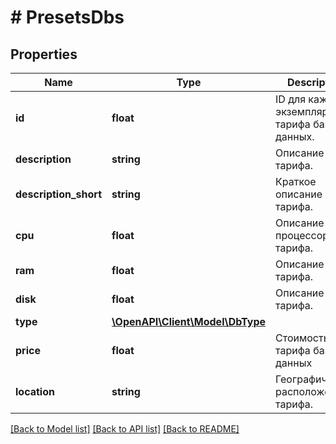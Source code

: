 # # PresetsDbs

## Properties

Name | Type | Description | Notes
------------ | ------------- | ------------- | -------------
**id** | **float** | ID для каждого экземпляра тарифа базы данных. | [optional]
**description** | **string** | Описание тарифа. | [optional]
**description_short** | **string** | Краткое описание тарифа. | [optional]
**cpu** | **float** | Описание процессора тарифа. | [optional]
**ram** | **float** | Описание ОЗУ тарифа. | [optional]
**disk** | **float** | Описание диска тарифа. | [optional]
**type** | [**\OpenAPI\Client\Model\DbType**](DbType.md) |  | [optional]
**price** | **float** | Стоимость тарифа базы данных | [optional]
**location** | **string** | Географическое расположение тарифа. | [optional]

[[Back to Model list]](../../README.md#models) [[Back to API list]](../../README.md#endpoints) [[Back to README]](../../README.md)

